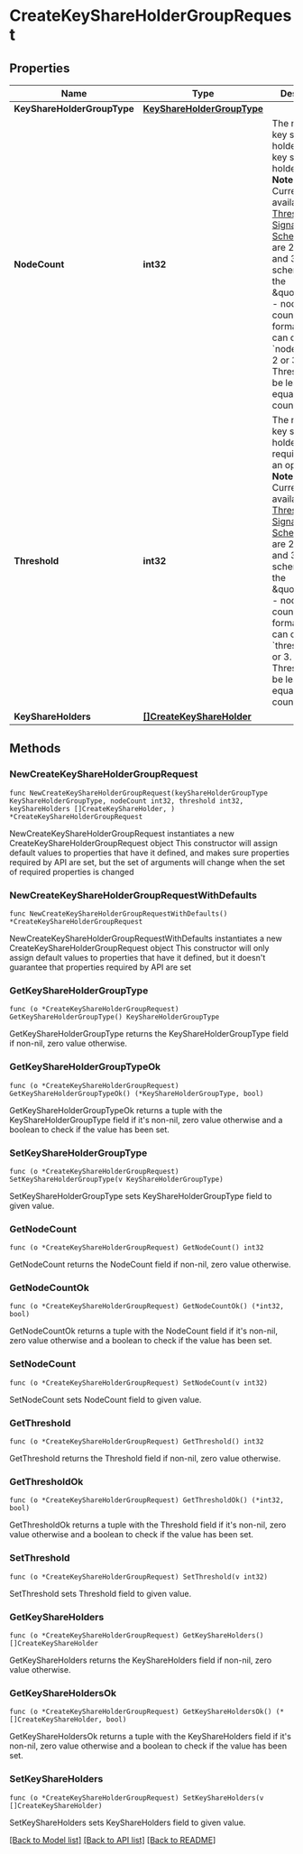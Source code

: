# CreateKeyShareHolderGroupRequest

## Properties

Name | Type | Description | Notes
------------ | ------------- | ------------- | -------------
**KeyShareHolderGroupType** | [**KeyShareHolderGroupType**](KeyShareHolderGroupType.md) |  | 
**NodeCount** | **int32** | The number of key share holders in this key share holder group.  **Notes:** 1. Currently, the available [Threshold Signature Schemes (TSS)](https://manuals.cobo.com/en/portal/mpc-wallets/introduction#threshold-signature-scheme-tss) are 2-2, 2-3, and 3-3 schemes (in the \&quot;threshold - node count\&quot; format), so you can only set &#x60;node_count&#x60; to 2 or 3.   2. Threshold must be less than or equal to node count.  | 
**Threshold** | **int32** | The number of key share holders required to sign an operation.  **Notes:** 1. Currently, the available [Threshold Signature Schemes (TSS)](https://manuals.cobo.com/en/portal/mpc-wallets/introduction#threshold-signature-scheme-tss) are 2-2, 2-3, and 3-3 schemes (in the \&quot;threshold - node count\&quot; format), so you can only set &#x60;threshold&#x60; to 2 or 3.   2. Threshold must be less than or equal to node count.  | 
**KeyShareHolders** | [**[]CreateKeyShareHolder**](CreateKeyShareHolder.md) |  | 

## Methods

### NewCreateKeyShareHolderGroupRequest

`func NewCreateKeyShareHolderGroupRequest(keyShareHolderGroupType KeyShareHolderGroupType, nodeCount int32, threshold int32, keyShareHolders []CreateKeyShareHolder, ) *CreateKeyShareHolderGroupRequest`

NewCreateKeyShareHolderGroupRequest instantiates a new CreateKeyShareHolderGroupRequest object
This constructor will assign default values to properties that have it defined,
and makes sure properties required by API are set, but the set of arguments
will change when the set of required properties is changed

### NewCreateKeyShareHolderGroupRequestWithDefaults

`func NewCreateKeyShareHolderGroupRequestWithDefaults() *CreateKeyShareHolderGroupRequest`

NewCreateKeyShareHolderGroupRequestWithDefaults instantiates a new CreateKeyShareHolderGroupRequest object
This constructor will only assign default values to properties that have it defined,
but it doesn't guarantee that properties required by API are set

### GetKeyShareHolderGroupType

`func (o *CreateKeyShareHolderGroupRequest) GetKeyShareHolderGroupType() KeyShareHolderGroupType`

GetKeyShareHolderGroupType returns the KeyShareHolderGroupType field if non-nil, zero value otherwise.

### GetKeyShareHolderGroupTypeOk

`func (o *CreateKeyShareHolderGroupRequest) GetKeyShareHolderGroupTypeOk() (*KeyShareHolderGroupType, bool)`

GetKeyShareHolderGroupTypeOk returns a tuple with the KeyShareHolderGroupType field if it's non-nil, zero value otherwise
and a boolean to check if the value has been set.

### SetKeyShareHolderGroupType

`func (o *CreateKeyShareHolderGroupRequest) SetKeyShareHolderGroupType(v KeyShareHolderGroupType)`

SetKeyShareHolderGroupType sets KeyShareHolderGroupType field to given value.


### GetNodeCount

`func (o *CreateKeyShareHolderGroupRequest) GetNodeCount() int32`

GetNodeCount returns the NodeCount field if non-nil, zero value otherwise.

### GetNodeCountOk

`func (o *CreateKeyShareHolderGroupRequest) GetNodeCountOk() (*int32, bool)`

GetNodeCountOk returns a tuple with the NodeCount field if it's non-nil, zero value otherwise
and a boolean to check if the value has been set.

### SetNodeCount

`func (o *CreateKeyShareHolderGroupRequest) SetNodeCount(v int32)`

SetNodeCount sets NodeCount field to given value.


### GetThreshold

`func (o *CreateKeyShareHolderGroupRequest) GetThreshold() int32`

GetThreshold returns the Threshold field if non-nil, zero value otherwise.

### GetThresholdOk

`func (o *CreateKeyShareHolderGroupRequest) GetThresholdOk() (*int32, bool)`

GetThresholdOk returns a tuple with the Threshold field if it's non-nil, zero value otherwise
and a boolean to check if the value has been set.

### SetThreshold

`func (o *CreateKeyShareHolderGroupRequest) SetThreshold(v int32)`

SetThreshold sets Threshold field to given value.


### GetKeyShareHolders

`func (o *CreateKeyShareHolderGroupRequest) GetKeyShareHolders() []CreateKeyShareHolder`

GetKeyShareHolders returns the KeyShareHolders field if non-nil, zero value otherwise.

### GetKeyShareHoldersOk

`func (o *CreateKeyShareHolderGroupRequest) GetKeyShareHoldersOk() (*[]CreateKeyShareHolder, bool)`

GetKeyShareHoldersOk returns a tuple with the KeyShareHolders field if it's non-nil, zero value otherwise
and a boolean to check if the value has been set.

### SetKeyShareHolders

`func (o *CreateKeyShareHolderGroupRequest) SetKeyShareHolders(v []CreateKeyShareHolder)`

SetKeyShareHolders sets KeyShareHolders field to given value.



[[Back to Model list]](../README.md#documentation-for-models) [[Back to API list]](../README.md#documentation-for-api-endpoints) [[Back to README]](../README.md)


